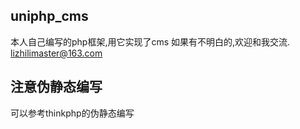 ## uniphp_cms
本人自己编写的php框架,用它实现了cms
如果有不明白的,欢迎和我交流.
lizhilimaster@163.com
## 注意伪静态编写
可以参考thinkphp的伪静态编写